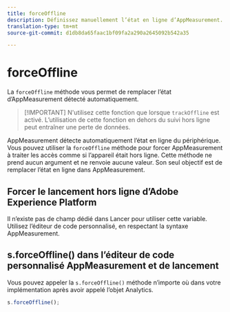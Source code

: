 ```yaml
---
title: forceOffline
description: Définissez manuellement l’état en ligne d’AppMeasurement.
translation-type: tm+mt
source-git-commit: d1db8da65faac1bf09fa2a290a2645092b542a35

---
```



# forceOffline

La `forceOffline` méthode vous permet de remplacer l’état d’AppMeasurement détecté automatiquement.

> [!IMPORTANT] N&#39;utilisez cette fonction que lorsque `trackOffline` est activé. L’utilisation de cette fonction en dehors du suivi hors ligne peut entraîner une perte de données.

AppMeasurement détecte automatiquement l’état en ligne du périphérique. Vous pouvez utiliser la `forceOffline` méthode pour forcer AppMeasurement à traiter les accès comme si l’appareil était hors ligne. Cette méthode ne prend aucun argument et ne renvoie aucune valeur. Son seul objectif est de remplacer l’état en ligne dans AppMeasurement.

## Forcer le lancement hors ligne d’Adobe Experience Platform

Il n’existe pas de champ dédié dans Lancer pour utiliser cette variable. Utilisez l’éditeur de code personnalisé, en respectant la syntaxe AppMeasurement.

## s.forceOffline() dans l’éditeur de code personnalisé AppMeasurement et de lancement

Vous pouvez appeler la `s.forceOffline()` méthode n’importe où dans votre implémentation après avoir appelé l’objet Analytics.

```js
s.forceOffline();
```
